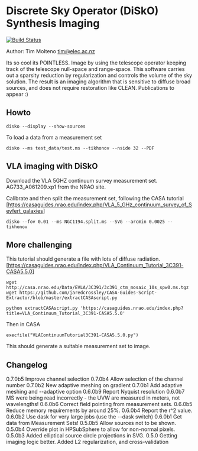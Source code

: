 # Discrete Sky Operator (DiSkO) Synthesis Imaging

[![Build Status](https://travis-ci.org/tmolteno/disko.svg?branch=master)](https://travis-ci.org/tmolteno/disko)

Author: Tim Molteno tim@elec.ac.nz

Its so cool its POINTLESS. Image by using the telescope operator keeping track of the telescope null-space and range-space. This software 
carries out a sparsity reduction by regularization and controls the volume of the sky solution. The result is an imaging algorithm that is sensitive to diffuse broad sources, and does not require restoration like CLEAN. Publications to appear :)

## Howto

    disko --display --show-sources

To load a data from a measurement set 

    disko --ms test_data/test.ms --tikhonov --nside 32 --PDF

## VLA imaging with DiSkO

Download the VLA 5GHZ continuum survey measurement set. AG733_A061209.xp1 from the NRAO site.

Calibrate and then split the measurement set, following the CASA tutorial [https://casaguides.nrao.edu/index.php/VLA_5_GHz_continuum_survey_of_Seyfert_galaxies]

    disko --fov 0.01 --ms NGC1194.split.ms --SVG --arcmin 0.0025 --tikhonov
## More challenging

This tutorial should generate a file with lots of diffuse radiation. 
[https://casaguides.nrao.edu/index.php/VLA_Continuum_Tutorial_3C391-CASA5.5.0]

    wget http://casa.nrao.edu/Data/EVLA/3C391/3c391_ctm_mosaic_10s_spw0.ms.tgz
    wget https://github.com/jaredcrossley/CASA-Guides-Script-Extractor/blob/master/extractCASAscript.py
    
    python extractCASAscript.py 'https://casaguides.nrao.edu/index.php?title=VLA_Continuum_Tutorial_3C391-CASA5.5.0'

Then in CASA

    execfile("VLAContinuumTutorial3C391-CASA5.5.0.py")
    
This should generate a suitable measurement set to image.

## Changelog

0.7.0b5 Improve channel selection
0.7.0b4 Allow selection of the channel number
0.7.0b2 New adaptive meshing on gradient
0.7.0b1 Add adaptive meshing and --adaptive option
0.6.0b9 Report Nyquist resolution
0.6.0b7 MS were being read incorrectly - the UVW are measured in meters, not wavelengths!
0.6.0b6 Correct field pointing from measurement sets.
0.6.0b5 Reduce memory requirements by around 25%.
0.6.0b4 Report the r^2 value.
0.6.0b2  Use dask for very large jobs (use the --dask switch)
0.6.0b1  Get data from Measurement Sets!
0.5.0b5 Allow sources not to be shown.
0.5.0b4 Override plot in HPSubSphere to allow for non-normal pixels.
0.5.0b3 Added elliptical source circle projections in SVG.
0.5.0 Getting imaging logic better. Added L2 regularization, and cross-validation
